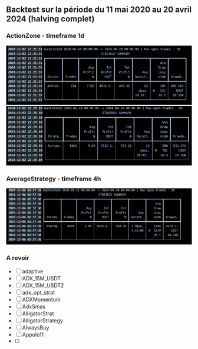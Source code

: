 ## Backtest sur la période du 11 mai 2020 au 20 avril 2024 (halving complet)
### ActionZone - timeframe 1d  
![ActionZone](/img/ActionZone.png)  
![ActionZone](/img/ActionZone2.png)


### AverageStrategy - timeframe 4h  
![AverageStrategy](/img/AverageStrategy.png)  

### A revoir
- [ ] adaptive  
- [ ] ADX_15M_USDT  
- [ ] ADX_15M_USDT2  
- [ ] adx_opt_strat  
- [ ] ADXMomentum  
- [ ] AdxSmas  
- [ ] AlligatorStrat  
- [ ] AlligatorStrategy  
- [ ] AlwaysBuy  
- [ ] Appolo11  
- [ ] 